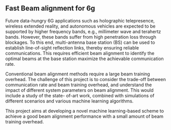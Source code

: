 Fast Beam alignment for 6g
--------------------------

Future data-hungry 6G applications such as holographic telepresence, wireless extended reality, and
autonomous vehicles are expected to be supported by higher frequency bands, e.g., millimeter wave
and terahertz bands. However, these bands suffer from high penetration loss through blockages. To
this end, multi-antenna base station (BS) can be used to establish line-of-sight reflection links,
thereby ensuring reliable communications. This requires efficient beam alignment to identify the
optimal beams at the base station maximize the achievable communication rate.


Conventional beam alignment methods require a large beam training overhead. The challenge of this project is
to consider the trade-off between communication rate and beam training overhead, and understand
the impact of different system parameters on beam alignment. This would include a study of the state-
of-art work, combined with simulations of different scenarios and various machine learning
algorithms.


This project aims at developing a novel machine learning-based scheme to achieve a good beam
alignment performance with a small amount of beam training overhead.
